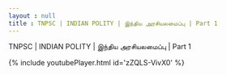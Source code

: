```yaml
---
layout : null
title : TNPSC | INDIAN POLITY | இந்திய அரசியலமைப்பு | Part 1
---
```


TNPSC | INDIAN POLITY | இந்திய அரசியலமைப்பு | Part 1



{% include youtubePlayer.html id='zZQLS-VivX0' %}
